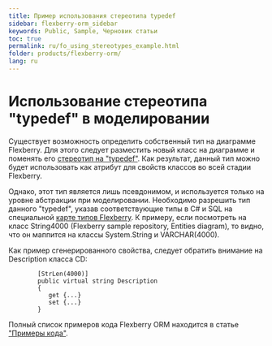 ```yaml
---
title: Пример использования стереотипа typedef
sidebar: flexberry-orm_sidebar
keywords: Public, Sample, Черновик статьи
toc: true
permalink: ru/fo_using_stereotypes_example.html
folder: products/flexberry-orm/
lang: ru
---
```


# Использование стереотипа "typedef" в моделировании

Существует возможность определить собственный тип на диаграмме Flexberry. Для этого следует разместить новый класс на диаграмме и поменять его [стереотип на "typedef"](classes-with-stereotype--typedef.html).
Как результат, данный тип можно будет использовать как атрибут для свойств классов во всей стадии Flexberry.

Однако, этот тип является лишь псевдонимом, и используется только на уровне абстракции при моделировании.
Необходимо разрешить тип данного "typedef", указав соответствующие типы в C# и SQL на специальной [карте типов Flexberry](fd_types-map.html).
К примеру, если посмотреть на класс String4000 (Flexberry sample repository, Entities diagram), то видно, что он маппится на классы System.String и VARCHAR(4000).

Как пример сгенерированного свойства, следует обратить внимание на Description класса CD:
```
        [StrLen(4000)]
        public virtual string Description
        {
           get {...}
           set {...}
        }
```

Полный список примеров кода Flexberry ORM находится в статье ["Примеры кода"](fo_code-samples.html).
